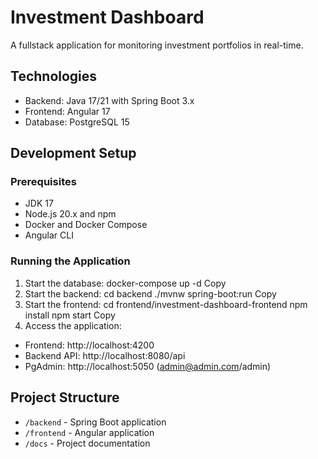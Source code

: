 # Investment Dashboard

A fullstack application for monitoring investment portfolios in real-time.

## Technologies

- Backend: Java 17/21 with Spring Boot 3.x
- Frontend: Angular 17
- Database: PostgreSQL 15

## Development Setup

### Prerequisites

- JDK 17 
- Node.js 20.x and npm
- Docker and Docker Compose
- Angular CLI

### Running the Application

1. Start the database:
   docker-compose up -d
   Copy
2. Start the backend:
   cd backend
   ./mvnw spring-boot:run
   Copy
3. Start the frontend:
   cd frontend/investment-dashboard-frontend
   npm install
   npm start
   Copy
4. Access the application:
- Frontend: http://localhost:4200
- Backend API: http://localhost:8080/api
- PgAdmin: http://localhost:5050 (admin@admin.com/admin)

## Project Structure

- `/backend` - Spring Boot application
- `/frontend` - Angular application
- `/docs` - Project documentation